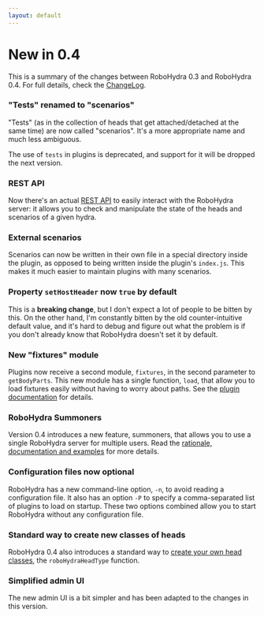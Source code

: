 ```yaml
---
layout: default
---
```


New in 0.4
==========

This is a summary of the changes between RoboHydra 0.3 and RoboHydra
0.4. For full details, check the
[ChangeLog](https://raw.github.com/robohydra/robohydra/master/ChangeLog).


### "Tests" renamed to "scenarios"

"Tests" (as in the collection of heads that get attached/detached at
the same time) are now called "scenarios". It's a more appropriate
name and much less ambiguous.

The use of `tests` in plugins is deprecated, and support for it will
be dropped the next version.

### REST API

Now there's an actual [REST API](../rest) to easily interact with the
RoboHydra server: it allows you to check and manipulate the state of
the heads and scenarios of a given hydra.

### External scenarios

Scenarios can now be written in their own file in a special directory
inside the plugin, as opposed to being written inside the plugin's
`index.js`. This makes it much easier to maintain plugins with many
scenarios.

### Property `setHostHeader` now `true` by default

This is a **breaking change**, but I don't expect a lot of people to
be bitten by this. On the other hand, I'm constantly bitten by the
old counter-intuitive default value, and it's hard to debug and figure
out what the problem is if you don't already know that RoboHydra
doesn't set it by default.

### New "fixtures" module

Plugins now receive a second module, `fixtures`, in the second
parameter to `getBodyParts`. This new module has a single function,
`load`, that allow you to load fixtures easily without having to worry
about paths. See the [plugin documentation](../plugins) for details.

### RoboHydra Summoners

Version 0.4 introduces a new feature, summoners, that allows you to
use a single RoboHydra server for multiple users. Read the [rationale,
documentation and examples](../summoners) for more details.

### Configuration files now optional

RoboHydra has a new command-line option, `-n`, to avoid reading a
configuration file. It also has an option `-P` to specify a
comma-separated list of plugins to load on startup. These two options
combined allow you to start RoboHydra without any configuration file.

### Standard way to create new classes of heads

RoboHydra 0.4 also introduces a standard way to [create your own head
classes](../custom-heads), the `roboHydraHeadType` function.

### Simplified admin UI

The new admin UI is a bit simpler and has been adapted to the changes
in this version.
